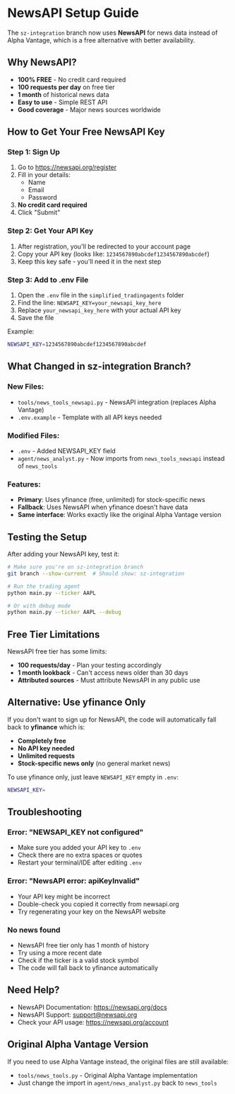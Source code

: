 # NewsAPI Setup Guide

The `sz-integration` branch now uses **NewsAPI** for news data instead of Alpha Vantage, which is a free alternative with better availability.

## Why NewsAPI?

- **100% FREE** - No credit card required
- **100 requests per day** on free tier
- **1 month** of historical news data
- **Easy to use** - Simple REST API
- **Good coverage** - Major news sources worldwide

## How to Get Your Free NewsAPI Key

### Step 1: Sign Up
1. Go to https://newsapi.org/register
2. Fill in your details:
   - Name
   - Email
   - Password
3. **No credit card required**
4. Click "Submit"

### Step 2: Get Your API Key
1. After registration, you'll be redirected to your account page
2. Copy your API key (looks like: `1234567890abcdef1234567890abcdef`)
3. Keep this key safe - you'll need it in the next step

### Step 3: Add to .env File
1. Open the `.env` file in the `simplified_tradingagents` folder
2. Find the line: `NEWSAPI_KEY=your_newsapi_key_here`
3. Replace `your_newsapi_key_here` with your actual API key
4. Save the file

Example:
```bash
NEWSAPI_KEY=1234567890abcdef1234567890abcdef
```

## What Changed in sz-integration Branch?

### New Files:
- `tools/news_tools_newsapi.py` - NewsAPI integration (replaces Alpha Vantage)
- `.env.example` - Template with all API keys needed

### Modified Files:
- `.env` - Added NEWSAPI_KEY field
- `agent/news_analyst.py` - Now imports from `news_tools_newsapi` instead of `news_tools`

### Features:
- **Primary**: Uses yfinance (free, unlimited) for stock-specific news
- **Fallback**: Uses NewsAPI when yfinance doesn't have data
- **Same interface**: Works exactly like the original Alpha Vantage version

## Testing the Setup

After adding your NewsAPI key, test it:

```bash
# Make sure you're on sz-integration branch
git branch --show-current  # Should show: sz-integration

# Run the trading agent
python main.py --ticker AAPL

# Or with debug mode
python main.py --ticker AAPL --debug
```

## Free Tier Limitations

NewsAPI free tier has some limits:
- **100 requests/day** - Plan your testing accordingly
- **1 month lookback** - Can't access news older than 30 days
- **Attributed sources** - Must attribute NewsAPI in any public use

## Alternative: Use yfinance Only

If you don't want to sign up for NewsAPI, the code will automatically fall back to **yfinance** which is:
- **Completely free**
- **No API key needed**
- **Unlimited requests**
- **Stock-specific news only** (no general market news)

To use yfinance only, just leave `NEWSAPI_KEY` empty in `.env`:
```bash
NEWSAPI_KEY=
```

## Troubleshooting

### Error: "NEWSAPI_KEY not configured"
- Make sure you added your API key to `.env`
- Check there are no extra spaces or quotes
- Restart your terminal/IDE after editing `.env`

### Error: "NewsAPI error: apiKeyInvalid"
- Your API key might be incorrect
- Double-check you copied it correctly from newsapi.org
- Try regenerating your key on the NewsAPI website

### No news found
- NewsAPI free tier only has 1 month of history
- Try using a more recent date
- Check if the ticker is a valid stock symbol
- The code will fall back to yfinance automatically

## Need Help?

- NewsAPI Documentation: https://newsapi.org/docs
- NewsAPI Support: support@newsapi.org
- Check your API usage: https://newsapi.org/account

## Original Alpha Vantage Version

If you need to use Alpha Vantage instead, the original files are still available:
- `tools/news_tools.py` - Original Alpha Vantage implementation
- Just change the import in `agent/news_analyst.py` back to `news_tools`
